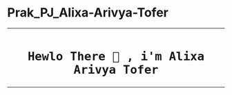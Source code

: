 # Prak_PJ_Alixa-Arivya-Tofer



<table>
  <tr>
    <th>
      <h1><code>Hewlo There 👋 , i'm Alixa Arivya Tofer</code></h1>
    </th>
        
  </tr>
</table>
